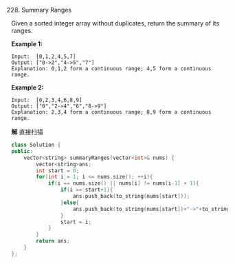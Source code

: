 228. Summary Ranges

Given a sorted integer array without duplicates, return the summary of its ranges.

**Example 1:**

```
Input:  [0,1,2,4,5,7]
Output: ["0->2","4->5","7"]
Explanation: 0,1,2 form a continuous range; 4,5 form a continuous range.
```

**Example 2:**

```
Input:  [0,2,3,4,6,8,9]
Output: ["0","2->4","6","8->9"]
Explanation: 2,3,4 form a continuous range; 8,9 form a continuous range.
```

**解**	直接扫描

```c++
class Solution {
public:
    vector<string> summaryRanges(vector<int>& nums) {
        vector<string>ans;
        int start = 0;
        for(int i = 1; i <= nums.size(); ++i){
            if(i == nums.size() || nums[i] != nums[i-1] + 1){
                if(i == start+1){
                    ans.push_back(to_string(nums[start]));
                }else{
                    ans.push_back(to_string(nums[start])+"->"+to_string(nums[i-1]));
                }
                start = i;
            }
        }
        return ans;
    }
};
```

